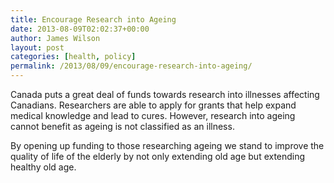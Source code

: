 ```yaml
---
title: Encourage Research into Ageing
date: 2013-08-09T02:02:37+00:00
author: James Wilson
layout: post
categories: [health, policy]
permalink: /2013/08/09/encourage-research-into-ageing/
---
```

Canada puts a great deal of funds towards research into illnesses affecting Canadians. Researchers are able to apply for grants that help expand medical knowledge and lead to cures. However, research into ageing cannot benefit as ageing is not classified as an illness.

By opening up funding to those researching ageing we stand to improve the quality of life of the elderly by not only extending old age but extending healthy old age.